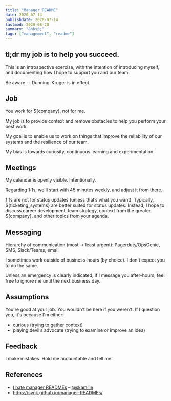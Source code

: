 ```yaml
---
title: "Manager README"
date: 2020-07-14
publishdate: 2020-07-14
lastmod: 2020-08-20
summary: "&nbsp;"
tags: ["management", "readme"]
---
```

## tl;dr my job is to help you succeed.

This is an introspective exercise, with the intention of introducing myself, and documenting how I hope to support you and our team.

Be aware -- Dunning-Kruger is in effect.

## Job

You work for ${company}, not for me.

My job is to provide context and remove obstacles to help you perform your best work.

My goal is to enable us to work on things that improve the reliability of our systems and the resilience of our team.

My bias is towards curiosity, continuous learning and experimentation.

## Meetings

My calendar is openly visible. Intentionally.

Regarding 1:1s, we'll start with 45 minutes weekly, and adjust it from there.

1:1s are not for status updates (unless that’s what you want). Typically, ${ticketing_systems} are better suited for status updates. Instead, I hope to discuss career development, team strategy, context from the greater ${company}, and other topics from your agenda.

## Messaging

Hierarchy of communication (most → least urgent): Pagerduty/OpsGenie, SMS, Slack/Teams, email

I sometimes work outside of business-hours (by choice). I don't expect you to do the same.

Unless an emergency is clearly indicated, if I message you after-hours, feel free to ignore me until the next business day.

## Assumptions

You're good at your job. You wouldn't be here if you weren't. If I question you, it's because I'm either:

- curious (trying to gather context)
- playing devil’s advocate (trying to examine or improve an idea)

## Feedback

I make mistakes. Hold me accountable and tell me.

<!-- If you report to me, you have edit rights to this document. Intentionally. -->

## References

- [I hate manager READMEs](https://medium.com/@skamille/i-hate-manager-readmes-20a0dd9a70d0) – [@skamille](https://twitter.com/skamille)
- <https://svnk.github.io/manager-READMEs/>
